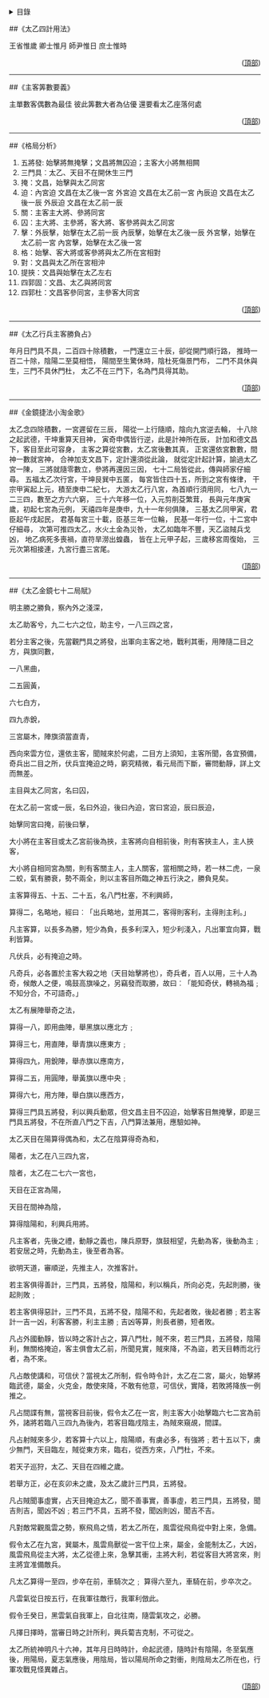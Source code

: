 <a name="readme-top"></a>
<details>
  <summary>目錄</summary>
  <ol>
    <li><a href="##《太乙四計用法》">《太乙四計用法》</a></li>
    <li><a href="##《主客筭數要義》">《主客筭數要義》</a></li>
    <li><a href="##《格局分析》">《格局分析》</a></li>
    <li><a href="##《太乙行兵主客勝負占》">《太乙行兵主客勝負占》</a></li>
    <li><a href="##《金鏡捷法小淘金歌》">《金鏡捷法小淘金歌》</a></li>
    <li><a href="##《太乙金鏡七十二局賦》">《太乙金鏡七十二局賦》</a></li>
  </ol>
</details>



##《太乙四計用法》

王省惟歲
卿士惟月
師尹惟日
庶士惟時
<p align="right">(<a href="#readme-top">頂部</a>)</p>

-----

##《主客筭數要義》

主單數客偶數為最佳
彼此筭數大者為佔優
還要看太乙座落何處
<p align="right">(<a href="#readme-top">頂部</a>)</p>

-----

##《格局分析》

1. 五將發: 始擊將無掩擊；文昌將無囚迫；主客大小將無相闗
2. 三門具︰太乙、天目不在開休生三門
3. 掩：文昌，始擊與太乙同宮
4. 迫：內宮迫 文昌在太乙後一宮
    外宮迫 文昌在太乙前一宮
    內辰迫 文昌在太乙後一辰
    外辰迫 文昌在太乙前一辰
5. 關：主客主大將、參將同宮
6. 囚：主大將、主參將，客大將、客參將與太乙同宮
7. 擊：外辰擊，始擊在太乙前一辰
    內辰擊，始擊在太乙後一辰
    外宮擊，始擊在太乙前一宮
    內宮擊，始擊在太乙後一宮
8. 格：始擊、客大將或客參將與太乙所在宮相對
9. 對：文昌與太乙所在宮相沖
10. 提挾：文昌與始擊在太乙左右
11. 四郭固：文昌、太乙與將同宮
12. 四郭杜：文昌客參同宮，主參客大同宮
<p align="right">(<a href="#readme-top">頂部</a>)</p>

-----

##《太乙行兵主客勝負占》

年月日門具不具，二百四十除積數，
一門還立三十辰，卻從開門順行路，
推時一百二十除，陰陽二至莫相悟，
陽間至生驚休時，陰杜死傷景門布，
二門不具休與生，三門不具休門杜，
太乙不在三門下，名為門具得其助。
<p align="right">(<a href="#readme-top">頂部</a>)</p>

-----

##《金鏡捷法小淘金歌》

太乙念四除積數，一宮遲留在三辰，
陽從一上行隨順，陰向九宮逆去輪，
十八除之起武德，干坤重算天目神，
寅奇申偶皆行逆，此是計神所在辰，
計加和德文昌下，客目至此可容身，
主客之算從宮數，太乙宮後數其真，
正宮還依宮數數，間神一數就宮神，
合神加支文昌下，定計還須從此論，
就從定計起計算，諭過太乙宮一陳，
三將就隨零數立，參將再還因三因，
七十二局皆從此，傳與師家仔細尋。
五福太乙次行宮，干坤艮巽中五匿，
每宮皆住四十五，所到之宮有條律，
干宗甲寅起上元，積至庚申二紀七，
大游太乙行八宮，為首順行須用同，
七八九一二三四，數至之方六六窮，
三十六年移一位，入元剪削芟繁茸，
長與元年庚寅歲，初起七宮為元例，
天禧四年是庚申，九十一年何俱陳，
三基太乙同甲寅，君臣起午戌起民，
君基每宮三十載，臣基三年一位輪，
民基一年行一位，十二宮中仔細尋，
次第可推四太乙，水火土金為災咎，
太乙如臨年不豐，天乙盜賊兵戈凶，
地乙病死多喪禍，直符旱澇出蝗蟲，
皆在上元甲子起，三歲移宮周復始，
三元次第相接連，九宮行盡三宮尾。
<p align="right">(<a href="#readme-top">頂部</a>)</p>

-----

##《太乙金鏡七十二局賦》

明主勝之勝負，察內外之淺深，

太乙助客兮，九二七六之位，助主兮，一八三四之宮，

若分主客之後，先當觀門具之將發，出軍向主客之地，戰利其衝，用陣隨二目之方，與旗同數，

一八黑曲，

二五圓黃，

六七白方，

四九赤銳，

三宮屬木，陣旗須當直青，

西向來雲方位，還依主客，聞賊來於何處，二目方上須知，主客所聞，各宜預備，奇兵出二目之所，伏兵宜掩迫之時，窮究精微，看元局而下斷，審問動靜，詳上文而無差。

主目與太乙同宮，名曰囚，

在太乙前一宮或一辰，名曰外迫，後曰內迫，宮曰宮迫，辰曰辰迫，

始擊同宮曰掩，前後曰擊，

大小將在主客目或太乙宮前後為挾，主客將向自相前後，則有客挾主人，主人挾客，

大小將自相同宮為關，則有客關主人，主人關客，當相關之時，若一林二虎，一泉二蛟，氣有勝衰，勢不兩全，則以主客目所臨之神五行決之，勝負見矣。

主客算得五、十五、二十五，名八門杜塞，不利興師，

算得二，名略地，經曰︰「出兵略地，並用其二，客得則客利，主得則主利。」

凡主客算，以長多為勝，短少為負，長多利深入，短少利淺入，凡出軍宜向算，戰利皆算。

凡伏兵，必有掩迫之時。

凡奇兵，必各置於主客大殺之地（天目始擊將也），奇兵者，百人以用，三十人為奇，候敵人之便，鳴鼓高旗噪之，另竊發而取勝，故曰︰「能知奇伏，轉禍為福﹔不知分合，不可語奇。」

太乙有展陣舉奇之法，

算得一八，即用曲陣，舉黑旗以應北方﹔

算得三七，用直陣，舉青旗以應東方﹔

算得四九，用銳陣，舉赤旗以應南方，

算得二五，用圓陣，舉黃旗以應中央﹔

算得六七，用方陣，舉白旗以應西方，

算得三門具五將發，利以興兵動眾，但文昌主目不囚迫，始擊客目無掩擊，即是三門具五將發，不在所直八門之下吉，八門算法兼用，應驗如神。

太乙天目在陽算得偶為和，太乙在陰算得奇為和，

陽者，太乙在八三四九宮，

陰者，太乙在二七六一宮也，

天目在正宮為陽，

天目在間神為陰，

算得陰陽和，利興兵用將。

凡主客者，先後之禮，動靜之義也，陳兵原野，旗鼓相望，先動為客，後動為主﹔若安居之時，先動為主，後至者為客。

欲明天道，審順逆，先推主人，次推客計。

若主客俱得善計，三門具，五將發，陰陽和，利以稱兵，所向必克，先起則勝，後起則敗﹔

若主客俱得惡計，三門不具，五將不發，陰陽不和，先起者敗，後起者勝﹔若主客計一吉一凶，利客客勝，利主主勝﹔吉凶等算，則長者勝，短者敗。

凡占外國動靜，皆以時之客計占之，算八門杜，賊不來，若三門具，五將發，陰陽利，無關格掩迫，客主俱會太乙前，所聞見實，賊來降，不為盜，若天目轉而北行者，為不來。

凡占敵使講和，可信伏？當視太乙所制，假令時令計，太乙在二宮，屬火，始擊將臨武德，屬金，火克金，敵使來降，不敢有他意，可信伏，實降，若敗將降族一例推之。

凡占間諜有無，當視客目前後，假令太乙在一宮，則主客大小始擊臨六七二宮為前外，諸將若臨八三四九為後內，若客目臨戌陰主，為賊來窺覘，間諜。

凡占射賊來多少，若客算十六以上，陰陽順，有虜必多，有強將﹔若十五以下，虜少無門，天目臨左，賊從東方來，臨右，從西方來，八門杜，不來。

若天子巡狩，太乙、天目在四維之歲。

若舉方正，必在亥卯未之歲，及太乙歲計三門具，五將發。

凡占賊聞事虛實，占天目掩迫太乙，聞不善事實，善事虛，若三門具，五將發，聞吉則吉，聞凶不凶﹔若三門不具，五將不發，聞凶則凶，聞吉不吉。

凡對敵常觀風雲之勢，察飛鳥之情，若太乙所在，風雲從飛鳥從中對上來，急備。

假令太乙在九宮，巽屬木，風雲鳥獸從一宮干位上來，屬金，金能制太乙，大凶，風雲飛鳥從主大將，太乙從德上來，急擊其衝，主將大利，若從客目大將宮來，則主將宜准備敵兵。

凡太乙算得一至四，步卒在前，車騎次之﹔
算得六至九，車騎在前，步卒次之。

凡雲氣從日按五行，在我軍往敵行，我軍利倣此。

假令壬癸日，黑雲氣自我軍上，自北往南，隨雲氣攻之，必勝。

凡擇日擇時，當審日時之計所利，興兵蔔吉克制，不可從之。

太乙所統神明凡十六神，其年月日時時計，命起武德，隨時計有陰陽，冬至氣應後，用陽局，夏志氣應後，用陰局，皆以陽局所命之對衝，則陰局太乙所在也，行軍攻戰見怪異雜占。
<p align="right">(<a href="#readme-top">頂部</a>)</p>
